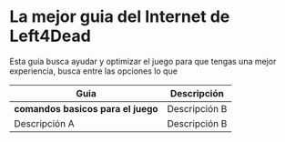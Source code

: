 # La mejor guia del Internet de Left4Dead 

Esta guía busca ayudar y optimizar el juego para que tengas una mejor experiencia, busca entre las opciones lo que 

| **Guia**        | **Descripción**     |
|-----------------|------------------|
| **comandos basicos para el juego** | Descripción B    |
| Descripción A   | Descripción B    |
